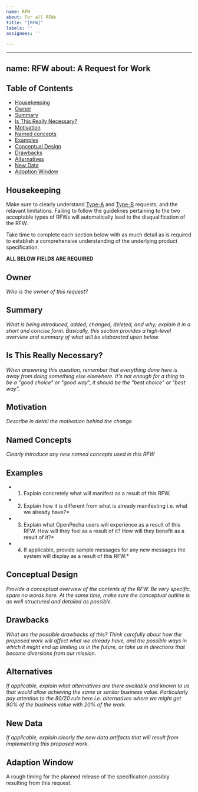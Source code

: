 ```yaml
---
name: RFW
about: For all RFWs
title: "[RFW]"
labels: ''
assignees: ''

---
```


---
name: RFW
about: A Request for Work
---

<h2 id="table-of-contents">Table of Contents</h2>

- [Housekeeping](#housekeeping)
- [Owner](#owner)
- [Summary](#summary)
- [Is This Really Necessary?](#is-this-really-necessary)
- [Motivation](#motivation)
- [Named concepts](#named-concepts)
- [Examples](#examples)
- [Conceptual Design](#conceptual-design)
- [Drawbacks](#drawbacks)
- [Alternatives](#alternatives)
- [New Data](#new-data)
- [Adoption Window](#adoption-window)

<h2 id="housekeeping">Housekeeping</h2>

Make sure to clearly understand [Type-A]([https://docs.google.com/document/d/1LQBz8wL-96jBdpWJLkvmsnJbm4-lUm9lexZFWfSfra4#heading=h.yrnebqnrvkpj](https://docs.google.com/document/d/17RHdAuJep5GsirwL7vEbnE1qX9zdmf67YioNQxA-c-k/edit#heading=h.yrnebqnrvkpj)) and [Type-B](https://docs.google.com/document/d/17RHdAuJep5GsirwL7vEbnE1qX9zdmf67YioNQxA-c-k/edit#heading=h.yrnebqnrvkpj) requests, and the relavant limitations. Failing to follow the guidelines pertaining to the two acceptable types of RFWs will automatically lead to the disqualification of the RFW. 

Take time to complete each section below with as much detail as is required to establish a comprehensive understanding of the underlying product specification.

**ALL BELOW FIELDS ARE REQUIRED**

<h2 id="owner">Owner</h2>

*Who is the owner of this request?*

<h2 id="summary">Summary</h2>

*What is being introduced, added, changed, deleted, and why; explain it in a short and concise form. Basically, this section provides a high-level overview and summary of what will be elaborated upon below.*

<h2 id="is-this-really-necessary">Is This Really Necessary?</h2>

*When answering this question, remember that everything done here is away from doing something else elsewhere. It's not enough for a thing to be a "good choice" or "good way", it should be the "best choice" or "best way".*

<h2 id="motivation">Motivation</h2>

*Describe in detail the motivation behind the change.*

<h2 id="named-concepts">Named Concepts</h2>

*Clearly introduce any new named concepts used in this RFW*

<h2 id="examples">Examples</h2>

* 1) Explain concretely what will manifest as a result of this RFW.
* 2) Explain how it is different from what is already manifesting i.e. what we already have?*
* 3) Explain what OpenPecha users will experience as a result of this RFW. How will they feel as a result of it? How will they benefit as a result of it?*
* 4) If applicable, provide sample messages for any new messages the system will display as a result of this RFW.*

<h2 id="conceptual-design">Conceptual Design</h2>

*Provide a conceptual overview of the contents of the RFW. Be very specific, spare no words here. At the same time, make sure the conceptual outline is as well structured and detailed as possible.* 

<h2 id="drawbacks">Drawbacks</h2>

*What are the possible drawbacks of this? Think carefully about how the proposed work will affect what we already have, and the possible ways in which it might end up limiting us in the future, or take us in directions that become diversions from our mission.*

<h2 id="alternatives">Alternatives</h2>

*If applicable, explain what alternatives are there available and known to us that would allow achieving the same or similar business value. Particularly pay attention to the 80/20 rule here i.e. alternatives where we might get 80% of the business value with 20% of the work.*

<h2 id="new-data">New Data</h2>

*If applicable, explain clearly the new data artifacts that will result from implementing this proposed work.*

<h2 id="adaption-window">Adaption Window</h2>

A rough timing for the planned release of the specification possibly resulting from this request.
